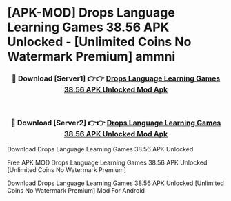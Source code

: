 # [APK-MOD] Drops  Language Learning Games 38.56 APK Unlocked - [Unlimited Coins No Watermark Premium] ammni



<div align="center">
<h3>🔴 Download [Server1] 👉👉 <a href="https://momento.my/?title=Drops__Language_Learning_Games_38.56_APK_Unlocked">Drops  Language Learning Games 38.56 APK Unlocked Mod Apk</a></h3><br>

<h3>🔴 Download [Server2] 👉👉 <a href="https://momento.my/?title=Drops__Language_Learning_Games_38.56_APK_Unlocked">Drops  Language Learning Games 38.56 APK Unlocked Mod Apk</a></h3>
</div>



Download Drops  Language Learning Games 38.56 APK Unlocked 

Free APK MOD Drops  Language Learning Games 38.56 APK Unlocked [Unlimited Coins No Watermark Premium]

Download Drops  Language Learning Games 38.56 APK Unlocked [Unlimited Coins No Watermark Premium] Mod For Android
